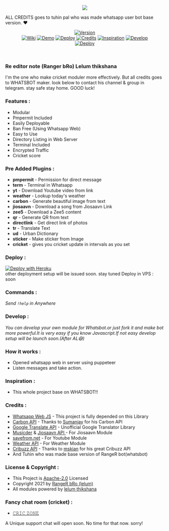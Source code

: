 



<p align="center">
<img src="https://telegra.ph/file/aa55b5bb5e0ed2bf04654.jpg">


ALL CREDITS goes to tuhin pal who was made whatsapp user bot base version. ❤

<p align="center">
<a href="https://github.com/TheWhatsBot/WhatsBot/releases">
    <img src="https://shields.io/badge/WHATSBOT-Version--1.5.0-red?logo=whatsapp&style=for-the-badge"
         alt="Version"></a><br>
   <a href="https://github.com/TheWhatsBot/WhatsBot/wiki">
 <img src="https://shields.io/badge/WIKI-red?style=for-the-badge"alt="Wiki"></a>
  <a href="https://github.com/TheWhatsBot/WhatsBot/wiki/Demo">
 <img src="https://shields.io/badge/DEMO-red?style=for-the-badge"alt="Demo"></a>
    <a href="#deploy-">
<img src="https://shields.io/badge/DEPLOY-red?style=for-the-badge"alt="Deploy"></a>
    <a href="#credits-">
<img src="https://shields.io/badge/Credits-red?style=for-the-badge"alt="Credits"></a>
   <a href="#inspiration-">
 <img src="https://shields.io/badge/Inspiration-red?style=for-the-badge"alt="Inspiration"></a>
   <a href="#develop-">
 <img src="https://shields.io/badge/Develop-red?style=for-the-badge"alt="Develop"></a><br>
    <a href="https://github.com/cachecleanerjeet">
<img src="https://shields.io/badge/MADE WITH ♥ BY-LELUM-red?style=for-the-badge"alt="Deploy"></a>
</p>

<br>

### Re editor note (Ranger bRo) Lelum thikshana

I'm the one who make cricket moduler more effectively. But all credits goes to WHATSBOT maker. look below to contact his channel & group in telegram. stay safe stay home. GOOD luck!

### Features :

- Modular
- Pmpermit Included
- Easily Deployable
- Ban Free (Using Whatsapp Web)
- Easy to Use
- Directory Listing in Web Server
- Terminal Included
- Encrypted Traffic
- Cricket score

### Pre Added Plugins :

- **pmpermit** - Permission for direct message
- **term** - Terminal in Whatsapp
- **yt** - Download Youtube video from link
- **weather** - Lookup today's weather
- **carbon** - Generate beautiful image from text
- **jiosaavn** - Download a song from Jiosaavn Link
- **zee5** - Download a Zee5 content
- **qr** - Generate QR from text
- **directlink** - Get direct link of photos
- **tr** - Translate Text
- **ud** - Urban Dictionary
- **sticker** - Make sticker from Image
- **cricket** - gives you cricket update in intervals as you set

### Deploy :

[![Deploy with Heroku](https://www.herokucdn.com/deploy/button.svg "Deploy with Heroku")](https://heroku.com/deploy?template=https://github.com/TheWhatsBot/WhatsBot "Deploy with Heroku")<br>
other deployment setup will be issued soon. stay tuned
Deploy in VPS : soon

### Commands :

_Send <code>!help</code> in Anywhere_

### Develop :

_You can develop your own module for Whatsbot.or just fork it and make bot more powerful.It is very easy if you know Javascript.If not easy develop setup will be launch soon.(After AL😅)_

### How it works :

- Opened whatsapp web in server using puppeteer
- Listen messages and take action.

### Inspiration :

- This whole project base on WHATSBOT!!

### Credits :

- [Whatsapp Web JS](https://github.com/pedroslopez/whatsapp-web.js/ "Whatsapp Web JS") - This project is fully depended on this Library
- [Carbon API](https://github.com/cyberboysumanjay/Carbon-API "Carbon API") - Thanks to [Sumanjay](https://github.com/cyberboysumanjay "Sumanjay") for his Carbon API
- [Google Translate API](https://github.com/iamtraction/google-translate-api "Google Translate API") - Unofficial Google Translator Library
- [Musicder](https://github.com/cachecleanerjeet/Musicder "Musicder") & [Jiosaavn API ](https://github.com/cachecleanerjeet/JiosaavnAPI "Jiosaavn API ") - For Jiosaavn Module
- [savefrom.net](https://savefrom.net/ "savefrom[dot]net") - For Youtube Module
- [Weather API](https://github.com/cachecleanerjeet/weather-api "Weather API") - For Weather Module
- [Cribuzz API](https://github.com/mskian/cricket-api "Cribuzz API") - Thanks to [mskian](https://github.com/mskian) for his great Cribuzz API
- And Tuhin who was made base version of RangeR bot(whatsbot)

### License & Copyright :

- This Project is [Apache-2.0](https://github.com/TheWhatsBot/WhatsBot/blob/main/LICENSE) Licensed
- Copyright 2021 by [RangeR bRo (lelum)](https://github.com/lelumthikshana)
- All modules powered by [lelum thikshana](https://github.com/lelumthikshana)

### Fancy chat room (cricket) :

- [𝙲𝚁𝙸𝙲 𝚉𝙾𝙽𝙴](https://chat.whatsapp.com/EgyhgB8WcWl7t08ZQyvgbk)

A Unique support chat will open soon. No time for that now. sorry!
